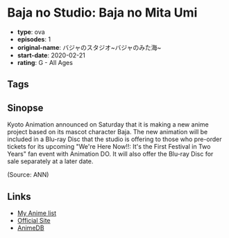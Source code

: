 # Baja no Studio: Baja no Mita Umi

-   **type**: ova
-   **episodes**: 1
-   **original-name**: バジャのスタジオ~バジャのみた海~
-   **start-date**: 2020-02-21
-   **rating**: G - All Ages

## Tags

## Sinopse

Kyoto Animation announced on Saturday that it is making a new anime project based on its mascot character Baja. The new animation will be included in a Blu-ray Disc that the studio is offering to those who pre-order tickets for its upcoming "We're Here Now!!: It's the First Festival in Two Years" fan event with Animation DO. It will also offer the Blu-ray Disc for sale separately at a later date.

(Source: ANN)

## Links

-   [My Anime list](https://myanimelist.net/anime/39735/Baja_no_Studio__Baja_no_Mita_Umi)
-   [Official Site](http://kyoanido-event.com/enjoy/ticket/)
-   [AnimeDB](http://anidb.info/perl-bin/animedb.pl?show=anime&aid=14839)
